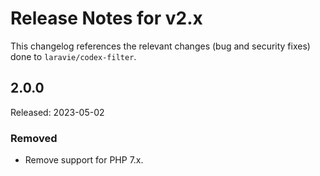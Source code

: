 # Release Notes for v2.x

This changelog references the relevant changes (bug and security fixes) done to `laravie/codex-filter`.

## 2.0.0

Released: 2023-05-02

### Removed

* Remove support for PHP 7.x.
